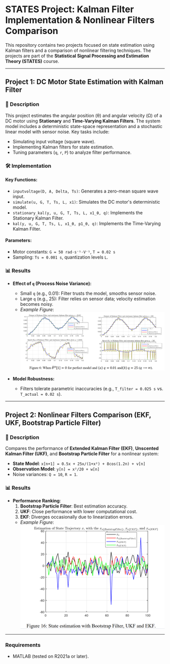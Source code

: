 # STATES Project: Kalman Filter Implementation & Nonlinear Filters Comparison

This repository contains two projects focused on state estimation using Kalman filters and a comparison of nonlinear filtering techniques. The projects are part of the **Statistical Signal Processing and Estimation Theory (STATES)** course.

---

## Project 1: DC Motor State Estimation with Kalman Filter

### 📝 Description  
This project estimates the angular position (θ) and angular velocity (Ω) of a DC motor using **Stationary** and **Time-Varying Kalman Filters**. The system model includes a deterministic state-space representation and a stochastic linear model with sensor noise. Key tasks include:  
- Simulating input voltage (square wave).  
- Implementing Kalman filters for state estimation.  
- Tuning parameters (`q`, `r`, `P`) to analyze filter performance.  

### 🛠️ Implementation  
#### Key Functions:  
- `inputvoltage(D, A, Delta, Ts)`: Generates a zero-mean square wave input.  
- `simulate(u, G, T, Ts, L, x1)`: Simulates the DC motor's deterministic model.  
- `stationary_kal(y, u, G, T, Ts, L, x1_θ, q)`: Implements the Stationary Kalman Filter.  
- `kal(y, u, G, T, Ts, L, x1_θ, p1_θ, q)`: Implements the Time-Varying Kalman Filter.  

#### Parameters:  
- Motor constants: `G = 50 rad·s⁻¹·V⁻¹`, `T = 0.02 s`  
- Sampling: `Ts = 0.001 s`, quantization levels `L`.  

### 📊 Results  
- **Effect of `q` (Process Noise Variance):**  
  - Small `q` (e.g., 0.01): Filter trusts the model, smooths sensor noise.  
  - Large `q` (e.g., 25): Filter relies on sensor data; velocity estimation becomes noisy.  
  - *Example Figure*:  
    ![Figure 6: Kalman Filter Performance for q=0.01 and q=25](fig6.png)  

- **Model Robustness:**  
  - Filters tolerate parametric inaccuracies (e.g., `T_filter = 0.025 s` vs. `T_actual = 0.02 s`).  

---

## Project 2: Nonlinear Filters Comparison (EKF, UKF, Bootstrap Particle Filter)

### 📝 Description  
Compares the performance of **Extended Kalman Filter (EKF)**, **Unscented Kalman Filter (UKF)**, and **Bootstrap Particle Filter** for a nonlinear system:  
- **State Model**: `x[n+1] = 0.5x + 25x/(1+x²) + 8cos(1.2n) + v[n]`  
- **Observation Model**: `y[n] = x²/20 + w[n]`  
- Noise variances: `Q = 10`, `R = 1`.  

### 📊 Results  
- **Performance Ranking**:  
  1. **Bootstrap Particle Filter**: Best estimation accuracy.  
  2. **UKF**: Close performance with lower computational cost.  
  3. **EKF**: Diverges occasionally due to linearization errors.  
  - *Example Figure*:  
    ![Figure 16: State Estimation Comparison](fig16.png)  

---
 
### Requirements  
- MATLAB (tested on R2021a or later).  
 
